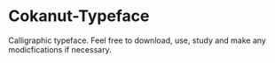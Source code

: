 # Cokanut-Typeface
Calligraphic typeface. Feel free to download, use, study and make any modicfications if necessary.
